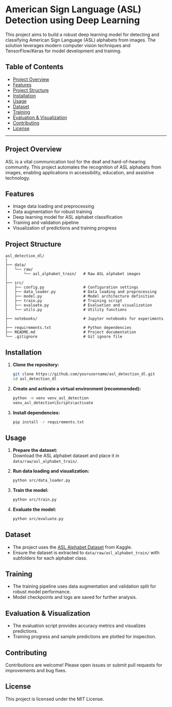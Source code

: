 # American Sign Language (ASL) Detection using Deep Learning

This project aims to build a robust deep learning model for detecting and classifying American Sign Language (ASL) alphabets from images. The solution leverages modern computer vision techniques and TensorFlow/Keras for model development and training.

## Table of Contents

- [Project Overview](#project-overview)
- [Features](#features)
- [Project Structure](#project-structure)
- [Installation](#installation)
- [Usage](#usage)
- [Dataset](#dataset)
- [Training](#training)
- [Evaluation & Visualization](#evaluation--visualization)
- [Contributing](#contributing)
- [License](#license)

---

## Project Overview

ASL is a vital communication tool for the deaf and hard-of-hearing community. This project automates the recognition of ASL alphabets from images, enabling applications in accessibility, education, and assistive technology.

## Features

- Image data loading and preprocessing
- Data augmentation for robust training
- Deep learning model for ASL alphabet classification
- Training and validation pipeline
- Visualization of predictions and training progress

## Project Structure

```
asl_detection_dl/
│
├── data/
│   └── raw/
│       └── asl_alphabet_train/   # Raw ASL alphabet images
│
├── src/
│   ├── config.py                 # Configuration settings
│   ├── data_loader.py            # Data loading and preprocessing
│   ├── model.py                  # Model architecture definition
│   ├── train.py                  # Training script
│   ├── evaluate.py               # Evaluation and visualization
│   └── utils.py                  # Utility functions
│
├── notebooks/                    # Jupyter notebooks for experiments
│
├── requirements.txt              # Python dependencies
├── README.md                     # Project documentation
└── .gitignore                    # Git ignore file
```

## Installation

1. **Clone the repository:**
   ```bash
   git clone https://github.com/yourusername/asl_detection_dl.git
   cd asl_detection_dl
   ```

2. **Create and activate a virtual environment (recommended):**
   ```bash
   python -m venv venv_asl_detection
   venv_asl_detection\Scripts\activate
   ```

3. **Install dependencies:**
   ```bash
   pip install -r requirements.txt
   ```

## Usage

1. **Prepare the dataset:**  
   Download the ASL alphabet dataset and place it in `data/raw/asl_alphabet_train/`.

2. **Run data loading and visualization:**
   ```bash
   python src/data_loader.py
   ```

3. **Train the model:**
   ```bash
   python src/train.py
   ```

4. **Evaluate the model:**
   ```bash
   python src/evaluate.py
   ```

## Dataset

- The project uses the [ASL Alphabet Dataset](https://www.kaggle.com/datasets/grassknoted/asl-alphabet) from Kaggle.
- Ensure the dataset is extracted to `data/raw/asl_alphabet_train/` with subfolders for each alphabet class.

## Training

- The training pipeline uses data augmentation and validation split for robust model performance.
- Model checkpoints and logs are saved for further analysis.

## Evaluation & Visualization

- The evaluation script provides accuracy metrics and visualizes predictions.
- Training progress and sample predictions are plotted for inspection.

## Contributing

Contributions are welcome! Please open issues or submit pull requests for improvements and bug fixes.

## License

This project is licensed under the MIT License.